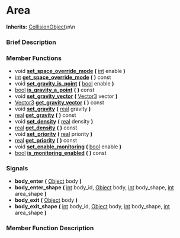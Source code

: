 #  Area  
**Inherits:** [CollisionObject](class_collisionobject)\\n\\n
###  Brief Description  


###  Member Functions 
  * void  **[set_space_override_mode](#set_space_override_mode)**  **(** [int](class_int) enable  **)**
  * [int](class_int)  **[get_space_override_mode](#get_space_override_mode)**  **(** **)** const
  * void  **[set_gravity_is_point](#set_gravity_is_point)**  **(** [bool](class_bool) enable  **)**
  * [bool](class_bool)  **[is_gravity_a_point](#is_gravity_a_point)**  **(** **)** const
  * void  **[set_gravity_vector](#set_gravity_vector)**  **(** [Vector3](class_vector3) vector  **)**
  * [Vector3](class_vector3)  **[get_gravity_vector](#get_gravity_vector)**  **(** **)** const
  * void  **[set_gravity](#set_gravity)**  **(** [real](class_real) gravity  **)**
  * [real](class_real)  **[get_gravity](#get_gravity)**  **(** **)** const
  * void  **[set_density](#set_density)**  **(** [real](class_real) density  **)**
  * [real](class_real)  **[get_density](#get_density)**  **(** **)** const
  * void  **[set_priority](#set_priority)**  **(** [real](class_real) priority  **)**
  * [real](class_real)  **[get_priority](#get_priority)**  **(** **)** const
  * void  **[set_enable_monitoring](#set_enable_monitoring)**  **(** [bool](class_bool) enable  **)**
  * [bool](class_bool)  **[is_monitoring_enabled](#is_monitoring_enabled)**  **(** **)** const

###  Signals  
  *  **body_enter**  **(** [Object](class_object) body  **)**
  *  **body_enter_shape**  **(** [int](class_int) body_id, [Object](class_object) body, [int](class_int) body_shape, [int](class_int) area_shape  **)**
  *  **body_exit**  **(** [Object](class_object) body  **)**
  *  **body_exit_shape**  **(** [int](class_int) body_id, [Object](class_object) body, [int](class_int) body_shape, [int](class_int) area_shape  **)**

###  Member Function Description  
